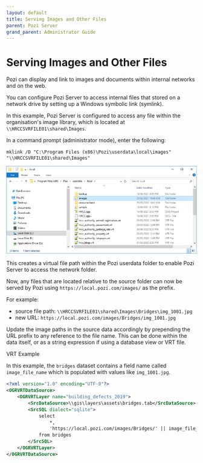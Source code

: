 ```yaml
---
layout: default
title: Serving Images and Other Files
parent: Pozi Server
grand_parent: Administrator Guide
---
```



# Serving Images and Other Files

Pozi can display and link to images and documents within internal networks and on the web.

You can configure Pozi Server to access internal files that stored on a network drive by setting up a Windows symbolic link (symlink).

In this example, Pozi Server is configured to access any file within the organisation's image library, which is located at `\\HRCCSVRFILE01\shared\Images`.

In a command prompt (administrator mode), enter the following:

```
mklink /D "C:\Program Files (x86)\Pozi\userdata\local\images" "\\HRCCSVRFILE01\shared\Images"
```

<img src="img/symlink-example.png" alt="Screenshot of example symlink" style="zoom:60%;" />


This creates a virtual file path within the Pozi userdata folder to enable Pozi Server to access the network folder.

Now, any files that are located relative to the source folder can now be served by Pozi using `https://local.pozi.com/images/` as the prefix.

For example:

* source file path: `\\HRCCSVRFILE01\shared\Images\Bridges\img_1001.jpg`
* new URL:  `https://local.pozi.com/images/Bridges/img_1001.jpg`

Update the image paths in the source data accordingly by prepending the URL prefix to any reference to the file name. This can be done within the data itself, or as a string expression if using a database view or VRT file.

VRT Example

In this example, the `bridges` dataset contains a field name called `image_file_name` which is populated with values like `img_1001.jpg`.

```xml
<?xml version="1.0" encoding="UTF-8"?>
<OGRVRTDataSource>
    <OGRVRTLayer name="building_defects_2019">
        <SrcDataSource>\\gis\layers\assets\bridges.tab</SrcDataSource>
        <SrcSQL dialect="sqlite">
            select
                *,
                'https://local.pozi.com/images/Bridges/' || image_file_name as photo
            from bridges
        </SrcSQL>
    </OGRVRTLayer>
</OGRVRTDataSource>
```
